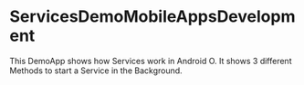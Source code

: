 # ServicesDemoMobileAppsDevelopment
This DemoApp shows how Services work in Android O. 
It shows 3 different Methods to start a Service in the Background.
